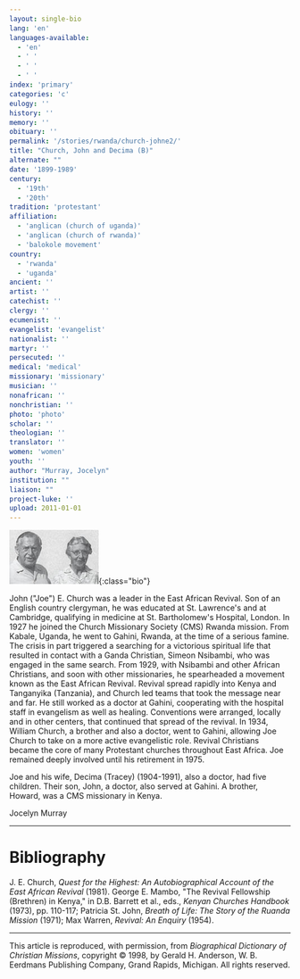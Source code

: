 ```yaml
---
layout: single-bio
lang: 'en'
languages-available:
  - 'en'
  - ' '
  - ' '
  - ' '
index: 'primary'
categories: 'c'
eulogy: ''
history: ''
memory: ''
obituary: ''
permalink: '/stories/rwanda/church-johne2/'
title: "Church, John and Decima (B)"
alternate: ""
date: '1899-1989'
century:
  - '19th'
  - '20th'
tradition: 'protestant'
affiliation:
  - 'anglican (church of uganda)'
  - 'anglican (church of rwanda)'
  - 'balokole movement'
country:
  - 'rwanda'
  - 'uganda'
ancient: ''
artist: ''
catechist: ''
clergy: ''
ecumenist: ''
evangelist: 'evangelist'
nationalist: ''
martyr: ''
persecuted: ''
medical: 'medical'
missionary: 'missionary'
musician: ''
nonafrican: ''
nonchristian: ''
photo: 'photo'
scholar: ''
theologian: ''
translator: ''
women: 'women'
youth: ''
author: "Murray, Jocelyn"
institution: ""
liaison: ""
project-luke: ''
upload: 2011-01-01
---
```


![John and Decie Church](/images/bio-pics/rwanda/church-johne2/church-joe-decie-small.jpg){:class="bio"}

John ("Joe") E. Church was a leader in the East African Revival. Son of an English country clergyman, he was educated at St. Lawrence's and at Cambridge, qualifying in medicine at St. Bartholomew's Hospital, London. In 1927 he joined the Church Missionary Society (CMS) Rwanda mission. From Kabale, Uganda, he went to Gahini, Rwanda, at the time of a serious famine. The crisis in part triggered a searching for a victorious spiritual life that resulted in contact with a Ganda Christian, Simeon Nsibambi, who was engaged in the same search. From 1929, with Nsibambi and other African Christians, and soon with other missionaries, he spearheaded a movement known as the East African Revival. Revival spread rapidly into Kenya and Tanganyika (Tanzania), and Church led teams that took the message near and far. He still worked as a doctor at Gahini, cooperating with the hospital staff in evangelism as well as healing. Conventions were arranged, locally and in other centers, that continued that spread of the revival. In 1934, William Church, a brother and also a doctor, went to Gahini, allowing Joe Church to take on a more active evangelistic role. Revival Christians became the core of many Protestant churches throughout East Africa. Joe remained deeply involved until his retirement in 1975.

Joe and his wife, Decima (Tracey) (1904-1991), also a doctor, had five children. Their son, John, a doctor, also served at Gahini. A brother, Howard, was a CMS missionary in Kenya.

Jocelyn Murray

---

# Bibliography

J. E. Church, *Quest for the Highest: An Autobiographical Account of the East African Revival* (1981). George E. Mambo, "The Revival Fellowship (Brethren) in Kenya," in D.B. Barrett et al., eds., *Kenyan Churches Handbook* (1973), pp. 110-117; Patricia St. John, *Breath of Life: The Story of the Ruanda Mission* (1971); Max Warren, *Revival: An Enquiry* (1954).

---

This article is reproduced, with permission, from *Biographical Dictionary of Christian Missions*, copyright © 1998, by Gerald H. Anderson, W. B. Eerdmans Publishing Company, Grand Rapids, Michigan. All rights reserved.
